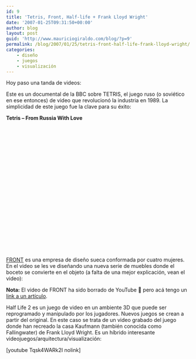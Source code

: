 ```yaml
---
id: 9
title: 'Tetris, Front, Half-life + Frank Lloyd Wright'
date: '2007-01-25T09:31:50+00:00'
author: blog
layout: post
guid: 'http://www.mauriciogiraldo.com/blog/?p=9'
permalink: /blog/2007/01/25/tetris-front-half-life-frank-lloyd-wright/
categories:
    - diseño
    - juegos
    - visualización
---
```


Hoy paso una tanda de videos:

Este es un documental de la BBC sobre TETRIS, el juego ruso (o soviético en ese entonces) de video que revolucionó la industria en 1989. La simplicidad de este juego fue la clave para su éxito:

**Tetris – From Russia With Love**  
<object height="355" width="425"><param name="movie" value="http://www.youtube.com/v/jcBIpn6a4yU&rel=1"></param><param name="wmode" value="transparent"></param><embed height="355" src="http://www.youtube.com/v/jcBIpn6a4yU&rel=1" type="application/x-shockwave-flash" width="425" wmode="transparent"></embed></object>

[FRONT](http://www.frontdesign.se/) es una empresa de diseño sueca conformada por cuatro mujeres. En el video se les ve diseñando una nueva serie de muebles donde el boceto se convierte en el objeto (a falta de una mejor explicación, vean el video):

**Nota:** El video de FRONT ha sido borrado de YouTube 🙁 pero acá tengo un [link a un artí­culo](http://www.sweden.se/templates/cs/Article____10430.aspx "Women gaining ground in industrial design in Sweden").

Half Life 2 es un juego de video en un ambiente 3D que puede ser reprogramado y manipulado por los jugadores. Nuevos juegos se crean a partir del original. En este caso se trata de un video grabado del juego donde han recreado la casa Kaufmann (también conocida como Fallingwater) de Frank Lloyd Wright. Es un hí­brido interesante videojuegos/arquitectura/visualización:

\[youtube Tqsk4WARk2I nolink\]